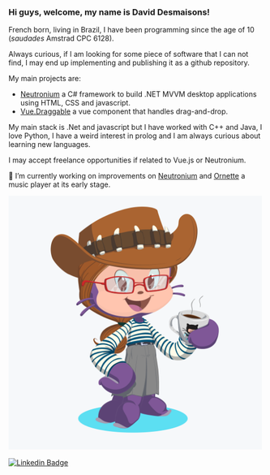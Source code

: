 
### Hi guys, welcome, my name is David Desmaisons!

French born, living in Brazil, I have been programming since the age of 10 (*saudades*  Amstrad CPC 6128).

Always curious, if I am looking for some piece of software that I can not find, I may end up implementing and publishing it as a github repository.

My main projects are:
* [Neutronium](https://github.com/NeutroniumCore/Neutronium) a C# framework to build .NET MVVM desktop applications using HTML, CSS and javascript.
* [Vue.Draggable](https://github.com/SortableJS/Vue.Draggable) a vue component that handles drag-and-drop.

My main stack is .Net and javascript but I have worked with C++ and Java, I love Python, I have a weird interest in prolog and I am always curious about learning new languages.

I may accept freelance opportunities if related to Vue.js or Neutronium.


🔭 I’m currently working on improvements on [Neutronium](https://github.com/NeutroniumCore/Neutronium) and [Ornette](https://github.com/David-Desmaisons/Ornette) a music player at its early stage.

<img src="https://raw.githubusercontent.com/David-Desmaisons/David-Desmaisons/master/octocat.png" alt="my octocat" width="500"/>

[![Linkedin Badge](https://img.shields.io/badge/-LinkedIn-blue?style=flat-square&logo=Linkedin&logoColor=white&link=https://www.linkedin.com/in/leticia-lima-cavalcanti/)](https://www.linkedin.com/in/david-desmaisons-phd-mcp-csm-2b9bb028/)


